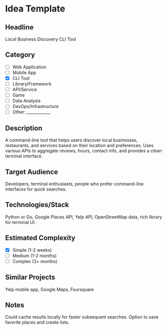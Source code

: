 # Idea Template

## Headline
Local Business Discovery CLI Tool

## Category
- [ ] Web Application
- [ ] Mobile App
- [x] CLI Tool
- [ ] Library/Framework
- [ ] API/Service
- [ ] Game
- [ ] Data Analysis
- [ ] DevOps/Infrastructure
- [ ] Other: ____________

## Description
A command-line tool that helps users discover local businesses, restaurants, and services based on their location and preferences. Uses various APIs to aggregate reviews, hours, contact info, and provides a clean terminal interface.

## Target Audience
Developers, terminal enthusiasts, people who prefer command-line interfaces for quick searches.

## Technologies/Stack
Python or Go, Google Places API, Yelp API, OpenStreetMap data, rich library for terminal UI.

## Estimated Complexity
- [x] Simple (1-2 weeks)
- [ ] Medium (1-2 months)
- [ ] Complex (3+ months)

## Similar Projects
Yelp mobile app, Google Maps, Foursquare

## Notes
Could cache results locally for faster subsequent searches. Option to save favorite places and create lists.